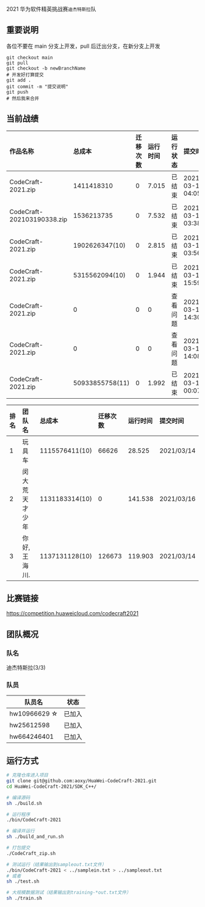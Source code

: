2021 华为软件精英挑战赛`迪杰特斯拉`队

## 重要说明

各位不要在 main 分支上开发，pull 后迁出分支，在新分支上开发

```shell
git checkout main
git pull
git checkout -b newBranchName
# 开发好打算提交
git add .
git commit -m "提交说明"
git push
# 然后我来合并
```

## 当前战绩

| 作品名称                   | 总成本          | 迁移次数 | 运行时间 | 运行状态 | 提交时间            |
| :------------------------- | :-------------- | :------- | :------- | :------- | :------------------ |
| CodeCraft-2021.zip         | 1411418310      | 0        | 7.015    | 已结束   | 2021-03-19 04:05:04 |
| CodeCraft-202103190338.zip | 1536213735      | 0        | 7.532    | 已结束   | 2021-03-19 03:38:5  |
| CodeCraft-2021.zip         | 1902626347(10)  | 0        | 2.815    | 已结束   | 2021-03-17 03:56:00 |
| CodeCraft-2021.zip         | 5315562094(10)  | 0        | 1.944    | 已结束   | 2021-03-16 15:59:49 |
| CodeCraft-2021.zip         | 0               | 0        | 0        | 查看问题 | 2021-03-16 14:30:09 |
| CodeCraft-2021.zip         | 0               | 0        | 0        | 查看问题 | 2021-03-16 14:08:30 |
| CodeCraft-2021.zip         | 50933855758(11) | 0        | 1.992    | 已结束   | 2021-03-15 00:07:3  |

| 排名 | 团队名         | 总成本         | 迁移次数 | 运行时间 | 提交时间   |
| :--- | :------------- | :------------- | :------- | :------- | :--------- |
| 1    | 玩具车         | 1115576411(10) | 66626    | 28.525   | 2021/03/14 |
| 2    | 闵大荒天才少年 | 1131183314(10) | 0        | 141.538  | 2021/03/16 |
| 3    | 你好,王海川.   | 1137131128(10) | 126673   | 119.903  | 2021/03/14 |

## 比赛链接

https://competition.huaweicloud.com/codecraft2021

## 团队概况

### 队名

迪杰特斯拉(3/3)

### 队员

| 队员名       | 状态   |
| ------------ | ------ |
| hw10966629 ☆ | 已加入 |
| hw25612598   | 已加入 |
| hw664246401  | 已加入 |

## 运行方式

```bash
# 克隆仓库进入项目
git clone git@github.com:aoxy/HuaWei-CodeCraft-2021.git
cd HuaWei-CodeCraft-2021/SDK_C++/

# 编译源码
sh ./build.sh

# 运行程序
./bin/CodeCraft-2021

# 编译并运行
sh ./build_and_run.sh

# 打包提交
./CodeCraft_zip.sh

# 测试运行（结果输出到sampleout.txt文件）
./bin/CodeCraft-2021 < ../samplein.txt > ../sampleout.txt
# 或者
sh ./test.sh

# 大规模数据测试（结果输出到training-*out.txt文件）
sh ./train.sh
```

